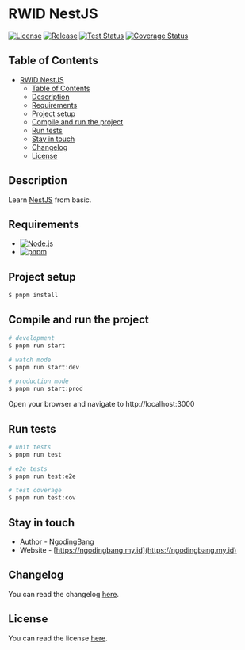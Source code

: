 # RWID NestJS

[![License](https://badgen.net/github/license/ngodingbang/rwid-nestjs 'License')](LICENSE.md)
[![Release](https://badgen.net/github/release/ngodingbang/rwid-nestjs 'Release')](https://github.com/ngodingbang/rwid-nestjs/releases)
[![Test Status](https://github.com/ngodingbang/rwid-nestjs/actions/workflows/main.yml/badge.svg 'Test Status')](https://github.com/ngodingbang/rwid-nestjs/actions/workflows/main.yml)
[![Coverage Status](https://codecov.io/gh/ngodingbang/rwid-nestjs/graph/badge.svg?token=6TZK7PQBR5 'Coverage Status')](https://codecov.io/gh/ngodingbang/rwid-nestjs)

## Table of Contents

- [RWID NestJS](#rwid-nestjs)
  - [Table of Contents](#table-of-contents)
  - [Description](#description)
  - [Requirements](#requirements)
  - [Project setup](#project-setup)
  - [Compile and run the project](#compile-and-run-the-project)
  - [Run tests](#run-tests)
  - [Stay in touch](#stay-in-touch)
  - [Changelog](#changelog)
  - [License](#license)

## Description

Learn [NestJS](https://nestjs.com) from basic.

## Requirements

- [![Node.js](https://img.shields.io/badge/Node.js%20^22.15.0-43853D?logo=node.js&logoColor=white 'Node.js')](https://nodejs.org)
- [![pnpm](https://img.shields.io/badge/pnpm%20^10.11.0-F69220?logo=pnpm&logoColor=white 'pnpm')](https://pnpm.io)

## Project setup

```bash
$ pnpm install
```

## Compile and run the project

```bash
# development
$ pnpm run start

# watch mode
$ pnpm run start:dev

# production mode
$ pnpm run start:prod
```

Open your browser and navigate to http://localhost:3000

## Run tests

```bash
# unit tests
$ pnpm run test

# e2e tests
$ pnpm run test:e2e

# test coverage
$ pnpm run test:cov
```

## Stay in touch

- Author - [NgodingBang](https://threads.net/@ngodingbang)
- Website - [https://ngodingbang.my.id](https://ngodingbang.my.id)

## Changelog

You can read the changelog [here](CHANGELOG.md).

## License

You can read the license [here](LICENSE.md).
